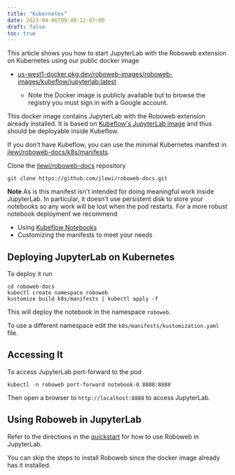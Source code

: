 ```yaml
---
title: "Kubernetes"
date: 2023-04-06T09:49:12-07:00
draft: false
toc: true
---
```


This article shows you how to start JupyterLab with the Roboweb extension on
Kubernetes using our public docker image

* [us-west1-docker.pkg.dev/roboweb-images/roboweb-images/kubeflow/jupyterlab:latest](https://console.cloud.google.com/artifacts/docker/roboweb-images/us-west1/roboweb-images/kubeflow%2Fjupyterlab)

  * Note the Docker image is publicly available but to browse the registry you must sign in with a Google account.

This docker image contains JupyterLab with the Roboweb extension already installed.
It is based on [Kubeflow's JupyterLab image](https://www.kubeflow.org/docs/components/notebooks/container-images/#custom-images)
and thus should be deployable inside Kubeflow.

If you don't have Kubeflow, you can use the minimal Kubernetes manifest in
[jlewi/roboweb-docs/k8s/manifests](https://github.com/jlewi/roboweb-docs/tree/main/k8s/manifests).

Clone the [jlewi/roboweb-docs](https://github.com/jlewi/roboweb-docs.git) repository

```
git clone https://github.com/jlewi/roboweb-docs.git
```

**Note** As is this manifest isn't intended for doing meaningful work inside JupyterLab. In particular, it doesn't
use persistent disk to store your notebooks so any work will be lost when the
pod restarts. For a more robust notebook deployment we recommend

* Using [Kubeflow Notebooks](https://www.kubeflow.org/docs/components/notebooks/)
* Customizing the manifests to meet your needs

## Deploying JupyterLab on Kubernetes

To deploy it run

```
cd roboweb-docs
kubectl create namespace roboweb
kustomize build k8s/manifests | kubectl apply -f
```

This will deploy the notebook in the namespace `roboweb`.

To use a different namespace edit the `k8s/manifests/kustomization.yaml` file.

## Accessing It

To access JupyterLab port-forward to the pod

```
kubectl -n roboweb port-forward notebook-0 8888:8888
```

Then open a browser to `http://localhost:8888` to access JupyterLab.

## Using Roboweb in JupyterLab

Refer to the directions in the [quickstart](/docs/quickstart/) for how to use Roboweb in JupyterLab.

You can skip the steps to install Roboweb since the docker image already has it installed.
